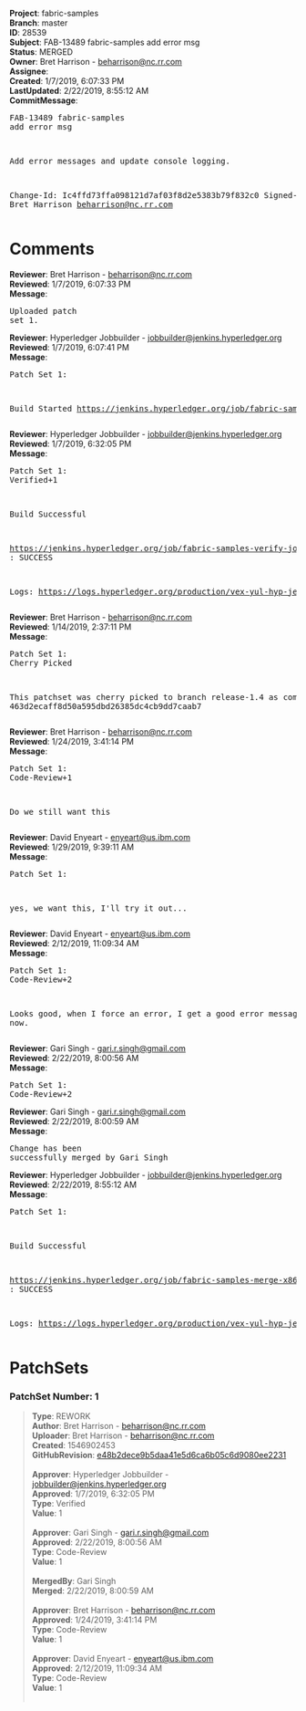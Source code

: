 <strong>Project</strong>: fabric-samples<br><strong>Branch</strong>: master<br><strong>ID</strong>: 28539<br><strong>Subject</strong>: FAB-13489 fabric-samples add error msg<br><strong>Status</strong>: MERGED<br><strong>Owner</strong>: Bret Harrison - beharrison@nc.rr.com<br><strong>Assignee</strong>:<br><strong>Created</strong>: 1/7/2019, 6:07:33 PM<br><strong>LastUpdated</strong>: 2/22/2019, 8:55:12 AM<br><strong>CommitMessage</strong>:<br><pre>FAB-13489 fabric-samples add error msg

Add error messages and update console logging.

Change-Id: Ic4ffd73ffa098121d7af03f8d2e5383b79f832c0
Signed-off-by: Bret Harrison <beharrison@nc.rr.com>
</pre><h1>Comments</h1><strong>Reviewer</strong>: Bret Harrison - beharrison@nc.rr.com<br><strong>Reviewed</strong>: 1/7/2019, 6:07:33 PM<br><strong>Message</strong>: <pre>Uploaded patch set 1.</pre><strong>Reviewer</strong>: Hyperledger Jobbuilder - jobbuilder@jenkins.hyperledger.org<br><strong>Reviewed</strong>: 1/7/2019, 6:07:41 PM<br><strong>Message</strong>: <pre>Patch Set 1:

Build Started https://jenkins.hyperledger.org/job/fabric-samples-verify-job/11/</pre><strong>Reviewer</strong>: Hyperledger Jobbuilder - jobbuilder@jenkins.hyperledger.org<br><strong>Reviewed</strong>: 1/7/2019, 6:32:05 PM<br><strong>Message</strong>: <pre>Patch Set 1: Verified+1

Build Successful 

https://jenkins.hyperledger.org/job/fabric-samples-verify-job/11/ : SUCCESS

Logs: https://logs.hyperledger.org/production/vex-yul-hyp-jenkins-3/fabric-samples-verify-job/11</pre><strong>Reviewer</strong>: Bret Harrison - beharrison@nc.rr.com<br><strong>Reviewed</strong>: 1/14/2019, 2:37:11 PM<br><strong>Message</strong>: <pre>Patch Set 1: Cherry Picked

This patchset was cherry picked to branch release-1.4 as commit 463d2ecaff8d50a595dbd26385dc4cb9dd7caab7</pre><strong>Reviewer</strong>: Bret Harrison - beharrison@nc.rr.com<br><strong>Reviewed</strong>: 1/24/2019, 3:41:14 PM<br><strong>Message</strong>: <pre>Patch Set 1: Code-Review+1

Do we still want this</pre><strong>Reviewer</strong>: David Enyeart - enyeart@us.ibm.com<br><strong>Reviewed</strong>: 1/29/2019, 9:39:11 AM<br><strong>Message</strong>: <pre>Patch Set 1:

yes, we want this, I'll try it out...</pre><strong>Reviewer</strong>: David Enyeart - enyeart@us.ibm.com<br><strong>Reviewed</strong>: 2/12/2019, 11:09:34 AM<br><strong>Message</strong>: <pre>Patch Set 1: Code-Review+2

Looks good, when I force an error, I get a good error message now.</pre><strong>Reviewer</strong>: Gari Singh - gari.r.singh@gmail.com<br><strong>Reviewed</strong>: 2/22/2019, 8:00:56 AM<br><strong>Message</strong>: <pre>Patch Set 1: Code-Review+2</pre><strong>Reviewer</strong>: Gari Singh - gari.r.singh@gmail.com<br><strong>Reviewed</strong>: 2/22/2019, 8:00:59 AM<br><strong>Message</strong>: <pre>Change has been successfully merged by Gari Singh</pre><strong>Reviewer</strong>: Hyperledger Jobbuilder - jobbuilder@jenkins.hyperledger.org<br><strong>Reviewed</strong>: 2/22/2019, 8:55:12 AM<br><strong>Message</strong>: <pre>Patch Set 1:

Build Successful 

https://jenkins.hyperledger.org/job/fabric-samples-merge-x86_64/8/ : SUCCESS

Logs: https://logs.hyperledger.org/production/vex-yul-hyp-jenkins-3/fabric-samples-merge-x86_64/8</pre><h1>PatchSets</h1><h3>PatchSet Number: 1</h3><blockquote><strong>Type</strong>: REWORK<br><strong>Author</strong>: Bret Harrison - beharrison@nc.rr.com<br><strong>Uploader</strong>: Bret Harrison - beharrison@nc.rr.com<br><strong>Created</strong>: 1546902453<br><strong>GitHubRevision</strong>: [e48b2dece9b5daa41e5d6ca6b05c6d9080ee2231](https://github.com/hyperledger/fabric-samples/commit/e48b2dece9b5daa41e5d6ca6b05c6d9080ee2231)<br><br><strong>Approver</strong>: Hyperledger Jobbuilder - jobbuilder@jenkins.hyperledger.org<br><strong>Approved</strong>: 1/7/2019, 6:32:05 PM<br><strong>Type</strong>: Verified<br><strong>Value</strong>: 1<br><br><strong>Approver</strong>: Gari Singh - gari.r.singh@gmail.com<br><strong>Approved</strong>: 2/22/2019, 8:00:56 AM<br><strong>Type</strong>: Code-Review<br><strong>Value</strong>: 1<br><br><strong>MergedBy</strong>: Gari Singh<br><strong>Merged</strong>: 2/22/2019, 8:00:59 AM<br><br><strong>Approver</strong>: Bret Harrison - beharrison@nc.rr.com<br><strong>Approved</strong>: 1/24/2019, 3:41:14 PM<br><strong>Type</strong>: Code-Review<br><strong>Value</strong>: 1<br><br><strong>Approver</strong>: David Enyeart - enyeart@us.ibm.com<br><strong>Approved</strong>: 2/12/2019, 11:09:34 AM<br><strong>Type</strong>: Code-Review<br><strong>Value</strong>: 1<br><br></blockquote>